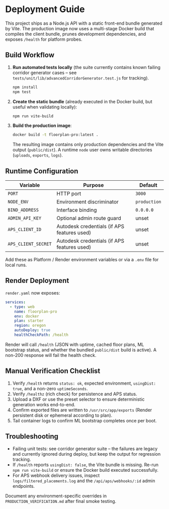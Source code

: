 # Deployment Guide

This project ships as a Node.js API with a static front-end bundle generated by Vite. The production image now uses a multi-stage Docker build that compiles the client bundle, prunes development dependencies, and exposes `/health` for platform probes.

## Build Workflow

1. **Run automated tests locally** (the suite currently contains known failing corridor generator cases – see `tests/unit/lib/advancedCorridorGenerator.test.js` for tracking).
   ```bash
   npm install
   npm test
   ```
2. **Create the static bundle** (already executed in the Docker build, but useful when validating locally):
   ```bash
   npm run vite-build
   ```
3. **Build the production image**:
   ```bash
   docker build -t floorplan-pro:latest .
   ```
   The resulting image contains only production dependencies and the Vite output (`public/dist`). A runtime `node` user owns writable directories (`uploads`, `exports`, `logs`).

## Runtime Configuration

| Variable            | Purpose                                   | Default |
|---------------------|-------------------------------------------|---------|
| `PORT`              | HTTP port                                 | `3000`  |
| `NODE_ENV`          | Environment discriminator                  | `production` |
| `BIND_ADDRESS`      | Interface binding                         | `0.0.0.0` |
| `ADMIN_API_KEY`     | Optional admin route guard                | unset   |
| `APS_CLIENT_ID`     | Autodesk credentials (if APS features used) | unset |
| `APS_CLIENT_SECRET` | Autodesk credentials (if APS features used) | unset |

Add these as Platform / Render environment variables or via a `.env` file for local runs.

## Render Deployment

`render.yaml` now exposes:

```yaml
services:
  - type: web
    name: floorplan-pro
    env: docker
    plan: starter
    region: oregon
    autoDeploy: true
    healthCheckPath: /health
```

Render will call `/health` (JSON with uptime, cached floor plans, ML bootstrap status, and whether the bundled `public/dist` build is active). A non-200 response will fail the health check.

## Manual Verification Checklist

1. Verify `/health` returns `status: ok`, expected environment, `usingDist: true`, and a non-zero `uptimeSeconds`.
2. Verify `/healthz` (rich check) for persistence and APS status.
3. Upload a DXF or use the preset selector to ensure deterministic generation works end-to-end.
4. Confirm exported files are written to `/usr/src/app/exports` (Render persistent disk or ephemeral according to plan).
5. Tail container logs to confirm ML bootstrap completes once per boot.

## Troubleshooting

- Failing unit tests: see corridor generator suite – the failures are legacy and currently ignored during deploy, but keep the output for regression tracking.
- If `/health` reports `usingDist: false`, the Vite bundle is missing. Re-run `npm run vite-build` or ensure the Docker build executed successfully.
- For APS webhook delivery issues, inspect `logs/filtered_placements.log` and the `/api/aps/webhooks/:id` admin endpoints.

Document any environment-specific overrides in `PRODUCTION_VERIFICATION.md` after final smoke testing.
